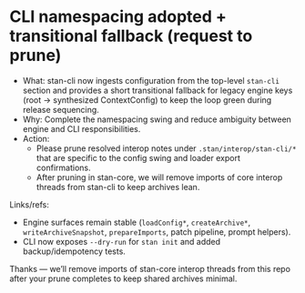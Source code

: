 # CLI namespacing adopted + transitional fallback (request to prune)

- What: stan-cli now ingests configuration from the top-level `stan-cli` section and provides a short transitional fallback for legacy engine keys (root -> synthesized ContextConfig) to keep the loop green during release sequencing.
- Why: Complete the namespacing swing and reduce ambiguity between engine and CLI responsibilities.
- Action:
  - Please prune resolved interop notes under `.stan/interop/stan-cli/*` that are specific to the config swing and loader export confirmations.
  - After pruning in stan-core, we will remove imports of core interop threads from stan-cli to keep archives lean.

Links/refs:
- Engine surfaces remain stable (`loadConfig*`, `createArchive*`, `writeArchiveSnapshot`, `prepareImports`, patch pipeline, prompt helpers).
- CLI now exposes `--dry-run` for `stan init` and added backup/idempotency tests.

Thanks — we’ll remove imports of stan-core interop threads from this repo after your prune completes to keep shared archives minimal.
